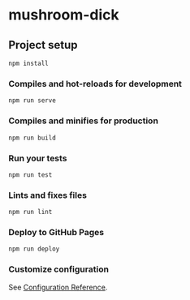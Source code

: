 # mushroom-dick

## Project setup
```
npm install
```

### Compiles and hot-reloads for development
```
npm run serve
```

### Compiles and minifies for production
```
npm run build
```

### Run your tests
```
npm run test
```

### Lints and fixes files
```
npm run lint
```

### Deploy to GitHub Pages
```
npm run deploy
```

### Customize configuration
See [Configuration Reference](https://cli.vuejs.org/config/).
